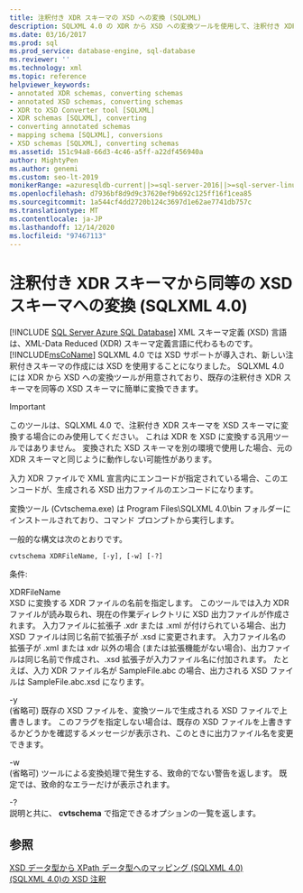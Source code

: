 ```yaml
---
title: 注釈付き XDR スキーマの XSD への変換 (SQLXML)
description: SQLXML 4.0 の XDR から XSD への変換ツールを使用して、注釈付き XDR スキーマを同等の XSD スキーマに変換する方法について説明します。
ms.date: 03/16/2017
ms.prod: sql
ms.prod_service: database-engine, sql-database
ms.reviewer: ''
ms.technology: xml
ms.topic: reference
helpviewer_keywords:
- annotated XDR schemas, converting schemas
- annotated XSD schemas, converting schemas
- XDR to XSD Converter tool [SQLXML]
- XDR schemas [SQLXML], converting
- converting annotated schemas
- mapping schema [SQLXML], conversions
- XSD schemas [SQLXML], converting schemas
ms.assetid: 151c94a8-66d3-4c46-a5ff-a22df456940a
author: MightyPen
ms.author: genemi
ms.custom: seo-lt-2019
monikerRange: =azuresqldb-current||>=sql-server-2016||>=sql-server-linux-2017||=azuresqldb-mi-current
ms.openlocfilehash: d7936bf8d9d9c37620ef9b692c125ff16f1cea85
ms.sourcegitcommit: 1a544cf4dd2720b124c3697d1e62ae7741db757c
ms.translationtype: MT
ms.contentlocale: ja-JP
ms.lasthandoff: 12/14/2020
ms.locfileid: "97467113"
---
```

# <a name="converting-annotated-xdr-schemas-to-equivalent-xsd-schemas-sqlxml-40"></a>注釈付き XDR スキーマから同等の XSD スキーマへの変換 (SQLXML 4.0)
[!INCLUDE [SQL Server Azure SQL Database](../../../includes/applies-to-version/sql-asdb.md)]
  XML スキーマ定義 (XSD) 言語は、XML-Data Reduced (XDR) スキーマ定義言語に代わるものです。 [!INCLUDE[msCoName](../../../includes/msconame-md.md)] SQLXML 4.0 では XSD サポートが導入され、新しい注釈付きスキーマの作成には XSD を使用することになりました。 SQLXML 4.0 には XDR から XSD への変換ツールが用意されており、既存の注釈付き XDR スキーマを同等の XSD スキーマに簡単に変換できます。  
  
> [!IMPORTANT]  
>  このツールは、SQLXML 4.0 で、注釈付き XDR スキーマを XSD スキーマに変換する場合にのみ使用してください。 これは XDR を XSD に変換する汎用ツールではありません。 変換された XSD スキーマを別の環境で使用した場合、元の XDR スキーマと同じように動作しない可能性があります。  
  
 入力 XDR ファイルで XML 宣言内にエンコードが指定されている場合、このエンコードが、生成される XSD 出力ファイルのエンコードになります。  
  
 変換ツール (Cvtschema.exe) は Program Files\SQLXML 4.0\bin フォルダーにインストールされており、コマンド プロンプトから実行します。  
  
 一般的な構文は次のとおりです。  
  
```  
cvtschema XDRFileName, [-y], [-w] [-?]  
```  
  
 条件:  
  
 XDRFileName  
 XSD に変換する XDR ファイルの名前を指定します。 このツールでは入力 XDR ファイルが読み取られ、現在の作業ディレクトリに XSD 出力ファイルが作成されます。 入力ファイルに拡張子 .xdr または .xml が付けられている場合、出力 XSD ファイルは同じ名前で拡張子が .xsd に変更されます。 入力ファイル名の拡張子が .xml または xdr 以外の場合 (または拡張機能がない場合)、出力ファイルは同じ名前で作成され、.xsd 拡張子が入力ファイル名に付加されます。 たとえば、入力 XDR ファイル名が SampleFile.abc の場合、出力される XSD ファイルは SampleFile.abc.xsd になります。  
  
 -y  
 (省略可) 既存の XSD ファイルを、変換ツールで生成される XSD ファイルで上書きします。 このフラグを指定しない場合は、既存の XSD ファイルを上書きするかどうかを確認するメッセージが表示され、このときに出力ファイル名を変更できます。  
  
 -w  
 (省略可) ツールによる変換処理で発生する、致命的でない警告を返します。 既定では、致命的なエラーだけが表示されます。  
  
 -?  
 説明と共に、 **cvtschema** で指定できるオプションの一覧を返します。  
  
## <a name="see-also"></a>参照  
 [XSD データ型から XPath データ型へのマッピング &#40;SQLXML 4.0&#41;](../../../relational-databases/sqlxml-annotated-xsd-schemas-using/mapping-xsd-data-types-to-xpath-data-types-sqlxml-4-0.md)   
 [&#40;SQLXML 4.0&#41;の XSD 注釈 ](../../../relational-databases/sqlxml-annotated-xsd-schemas-using/xsd-annotations-sqlxml-4-0.md)  
  
  

